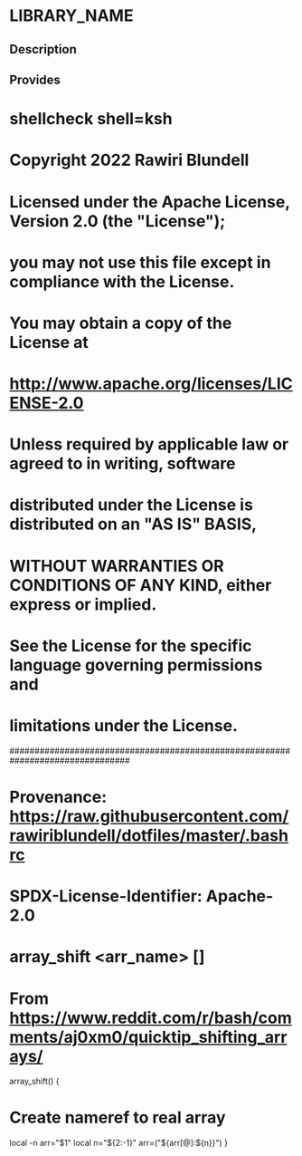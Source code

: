 # LIBRARY_NAME

## Description

## Provides
# shellcheck shell=ksh

# Copyright 2022 Rawiri Blundell
#
# Licensed under the Apache License, Version 2.0 (the "License");
# you may not use this file except in compliance with the License.
# You may obtain a copy of the License at
#
#     http://www.apache.org/licenses/LICENSE-2.0
#
# Unless required by applicable law or agreed to in writing, software
# distributed under the License is distributed on an "AS IS" BASIS,
# WITHOUT WARRANTIES OR CONDITIONS OF ANY KIND, either express or implied.
# See the License for the specific language governing permissions and
# limitations under the License.
################################################################################
# Provenance: https://raw.githubusercontent.com/rawiriblundell/dotfiles/master/.bashrc
# SPDX-License-Identifier: Apache-2.0

# array_shift <arr_name> [<n>]
# From https://www.reddit.com/r/bash/comments/aj0xm0/quicktip_shifting_arrays/
array_shift() {
  # Create nameref to real array
  local -n arr="$1"
  local n="${2:-1}"
  arr=("${arr[@]:${n}}")
}
